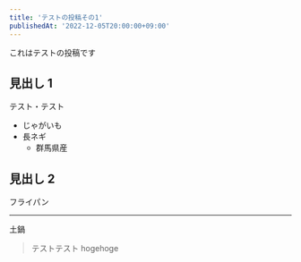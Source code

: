 ```yaml
---
title: 'テストの投稿その1'
publishedAt: '2022-12-05T20:00:00+09:00'
---
```


これはテストの投稿です

## 見出し 1

テスト・テスト

- じゃがいも
- 長ネギ
  - 群馬県産

## 見出し 2

フライパン

---

土鍋

> テストテスト hogehoge
